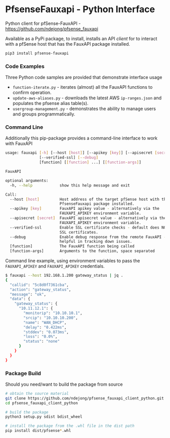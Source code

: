 # PfsenseFauxapi - Python Interface

Python client for pfSense-FauxAPI - https://github.com/ndejong/pfsense_fauxapi

Available as a PyPi package, to install, installs an API _client_ for to interact with a 
pfSense host that has the FauxAPI package installed.   
```bash
pip3 install pfsense-fauxapi
```

### Code Examples
Three Python code samples are provided that demonstrate interface usage

* `function-iterate.py` - iterates (almost) all the FauxAPI functions to confirm operation.  
* `update-aws-aliases.py` - downloads the latest AWS `ip-ranges.json` and populates the pfsense alias table(s).
* `usergroup-management.py` - demonstrates the ability to manage users and groups programmatically. 


### Command Line
Additionally this pip-package provides a command-line interface to work with FauxAPI
```bash
usage: fauxapi [-h] [--host [host]] [--apikey [key]] [--apisecret [secret]]
               [--verified-ssl] [--debug]
               [function] [[function] ...] [[function-args]]

FauxAPI

optional arguments:
  -h, --help            show this help message and exit

Call:
  --host [host]         Host address of the target pfSense host with the
                        PfsenseFauxapi package installed.
  --apikey [key]        FauxAPI apikey value - alternatively via the
                        FAUXAPI_APIKEY environment variable.
  --apisecret [secret]  FauxAPI apisecret value - alternatively via the
                        FAUXAPI_APIKEY environment variable.
  --verified-ssl        Enable SSL certificate checks - default does NOT check
                        SSL certificates.
  --debug               Enable debug response from the remote FauxAPI -
                        helpful in tracking down issues.
  [function]            The FauxAPI function being called
  [function-args]       Arguments to the function, space separated
```

Command line example, using environment variables to pass the `FAUXAPI_APIKEY` 
and `FAUXAPI_APIKEY` credentials.
```bash
$ fauxapi --host 192.168.1.200 gateway_status | jq .
{
  "callid": "5c8d0f7361cba",
  "action": "gateway_status",
  "message": "ok",
  "data": {
    "gateway_status": {
      "10.11.12.1": {
        "monitorip": "10.10.10.1",
        "srcip": "10.10.10.200",
        "name": "WAN_DHCP",
        "delay": "0.422ms",
        "stddev": "0.073ms",
        "loss": "0.0%",
        "status": "none"
      }
    }
  }
}
```

### Package Build
Should you need/want to build the package from source
```bash
# obtain the source material
git clone https://github.com/ndejong/pfsense_fauxapi_client_python.git
cd pfsense_fauxapi_client_python

# build the package
python3 setup.py sdist bdist_wheel

# install the package from the .whl file in the dist path 
pip install dist/pfsense*.whl
```
